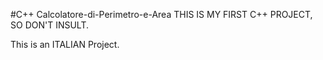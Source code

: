 #C++ Calcolatore-di-Perimetro-e-Area
THIS IS MY FIRST C++ PROJECT, SO DON'T INSULT.

This is an ITALIAN Project.
